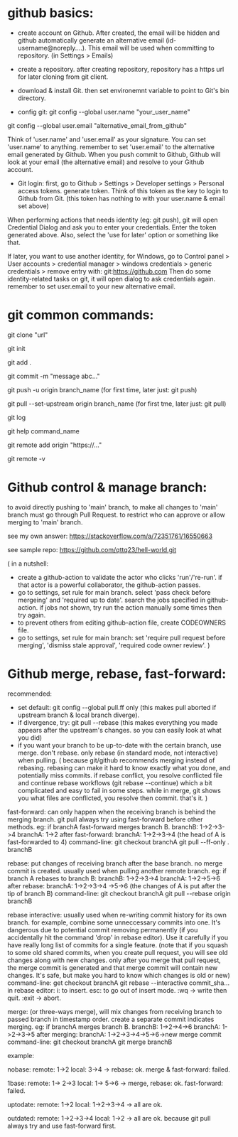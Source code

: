 
# github basics:

- create account on Github.
After created, the email will be hidden and github automatically generate an alternative email (id-username@noreply....).
This email will be used when committing to repository. (in Settings > Emails)

- create a repository.
after creating repository, repository has a https url for later cloning from git client.

- download & install Git. then set environemnt variable to point to Git's bin directory.

- config git:
git config --global user.name "your_user_name"

git config --global user.email "alternative_email_from_github"

Think of 'user.name' and 'user.email' as your signature. 
You can set 'user.name' to anything. 
remember to set 'user.email' to the alternative email generated by Github. 
When you push commit to Github, Github will look at your email (the alternative email) and resolve to your Github account.


- Git login:
first, go to Github > Settings > Developer settings > Personal access tokens. generate token.
Think of this token as the key to login to Github from Git. 
(this token has nothing to with your user.name & email set above)

When performing actions that needs identity (eg: git push), 
git will open Credential Dialog and ask you to enter your credentials.
Enter the token generated above.
Also, select the 'use for later' option or something like that.

If later, you want to use another identity, 
for Windows, go to Control panel > User accounts > credential manager > windows credentials > generic credentials > remove entry with: git:https://github.com
Then do some identity-related tasks on git, it will open dialog to ask credentials again.
remember to set user.email to your new alternative email.


# git common commands:

git clone "url" 

git init

git add .

git commit -m "message abc..."

git push -u origin branch_name (for first time, later just: git push)

git pull --set-upstream origin branch_name (for first tme, later just: git pull)

git log

git help command_name

git remote add origin "https://..."

git remote -v




# Github control & manage branch:

to avoid directly pushing to 'main' branch,
to make all changes to 'main' branch must go through Pull Request.
to restrict who can approve or allow merging to 'main' branch.

see my own answer: https://stackoverflow.com/a/72351761/16550663

see sample repo: https://github.com/qttq23/hell-world.git

( in a nutshell:
- create a github-action to validate the actor who clicks 'run'/'re-run'. if that actor is a powerful collaborator, the github-action passes.
- go to settings, set rule for main branch. select 'pass check before mergeing' and 'required up to date'. search the jobs specified in github-action. 
if jobs not shown, try run the action manually some times then try again.
- to prevent others from editing github-action file, create CODEOWNERS file.
- go to settings, set rule for main branch: set 'require pull request before merging', 'dismiss stale approval', 'required code owner review'.
)


# Github merge, rebase, fast-forward:
recommended:
- set default: git config --global pull.ff only (this makes pull aborted if upstream branch & local branch diverge).
- if divergence, try: git pull --rebase (this makes everything you made appears after the upstream's changes. 
so you can easily look at what you did)
- if you want your branch to be up-to-date with the certain branch, use merge. don't rebase. only rebase (in standard mode, not interactive) when pulling. 
(
because git/github recommends merging instead of rebasing. rebasing can make it hard to know exactly what you done, and potentially miss commits.
if rebase conflict, you resolve conflicted file and continue rebase workflows (git rebase --continue) which a bit complicated and easy to fail in some steps.
while in merge, git shows you what files are conflicted, you resolve then commit. that's it.
)

fast-forward: can only happen when the receiving branch is behind the merging branch. git pull always try using fast-forward before other methods.
eg: if branchA fast-forward merges branch B.
branchB: 1->2->3->4
branchA: 1->2
after fast-forward: branchA: 1->2->3->4 (the head of A is fast-forwarded to 4)
command-line: 
 git checkout branchA
 git pull --ff-only . branchB

rebase: put changes of receiving branch after the base branch. no merge commit is created. usually used when pulling another remote branch.
eg: if branch A rebases to branch B:
branchB: 1->2->3->4
branchA: 1->2->5->6
after rebase: branchA: 1->2->3->4 ->5->6 (the changes of A is put after the tip of branch B)
command-line: 
 git checkout branchA
 git pull --rebase origin branchB

rebase interactive: usually used when re-writing commit history for its own branch. for example, combine some unneccessary commits into one.
It's dangerous due to potential commit removing permanently (if you accidentally hit the command 'drop' in rebase editor).
Use it carefully if you have really long list of commits for a single feature.
(note that if you squash to some old shared commits, when you create pull request, you will see old changes along with new changes. 
only after you merge that pull request, the merge commit is generated and that merge commit will contain new changes. 
It's safe, but make you hard to know which changes is old or new)
command-line:
 get checkout branchA
 git rebase --interactive commit_sha...
 in rebase editor:
  i: to insert.
  esc: to go out of insert mode.
  :wq -> write then quit.
  :exit -> abort.


merge: (or three-ways merge), will mix changes from receiving branch to passed branch in timestamp order. create a separate commit indicates merging.
eg: if branchA merges branch B.
branchB: 1->2->4->6
branchA: 1->2->3->5
after merging: branchA: 1->2->3->4->5->6->new merge commit
command-line: 
 git checkout branchA
 git merge branchB


example:

nobase:
 remote: 1->2
 local: 3->4
-> rebase: ok. merge & fast-forward: failed.

1base:
 remote: 1-> 2->3
 local:  1-> 5->6
-> merge, rebase: ok. fast-forward: failed.

uptodate:
 remote: 1->2
 local: 1->2->3->4
-> all are ok.

outdated:
 remote: 1->2->3->4
 local: 1->2
-> all are ok. because git pull always try and use fast-forward first.

 

 



